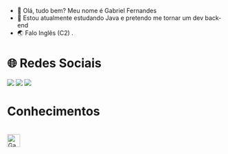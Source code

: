 - 👋 Olá, tudo bem? Meu nome é Gabriel Fernandes 
- 👀 Estou atualmente estudando Java e pretendo me tornar um dev back-end
- 🌏 Falo Inglês (C2)
.

<!---
GabrielFer555/GabrielFer555 is a ✨ special ✨ repository because its `README.md` (this file) appears on your GitHub profile.
You can click the Preview link to take a look at your changes.
--->
# 🌐 Redes Sociais


<div>

<a href="https://www.instagram.com/gaabriel_fnnd1/ " target="_blank"><img src="https://img.shields.io/badge/-Instagram-%23E4405F?style=for-the-badge&logo=instagram&logoColor=white" target="_blank"></a>
<a href = "mailto:          * (kaiberimanos3@gmail.com)*       "><img src="https://img.shields.io/badge/-Gmail-%23333?style=for-the-badge&logo=gmail&logoColor=white" destino ="_blank"></a>
<a href="https://www.linkedin.com/in/gabriel-fernandes-02846b242/" target="_blank"><img src="https://img.shields.io/badge/-LinkedIn-%230077B5?style=for-the-badge&logo=linkedin&logoColor=white" target="_blank"></a>
</div>

# Conhecimentos
<div style="display: inline_block"><br>
  <img align="center" alt="Gabriel-Java" height="30" width"40" src="https://cdn-icons-png.flaticon.com/512/3291/3291669.png"
</div>
                                                                    
     
